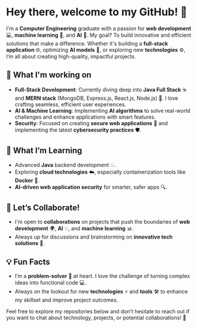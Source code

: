 # Hey there, welcome to my GitHub! 👋

I'm a **Computer Engineering** graduate with a passion for **web development** 💻, **machine learning** 🤖, and **AI** 🧠. My goal? To build innovative and efficient solutions that make a difference. Whether it's building a **full-stack application** 🌐, optimizing **AI models** 🤖, or exploring new **technologies** ⚙️, I’m all about creating high-quality, impactful projects.

## 🔧 What I'm working on
- **Full-Stack Development**: Currently diving deep into **Java Full Stack** ☕ and **MERN stack** (MongoDB, Express.js, React.js, Node.js) 🌱. I love crafting seamless, efficient user experiences.
- **AI & Machine Learning**: Implementing **AI algorithms** to solve real-world challenges and enhance applications with smart features.
- **Security**: Focused on creating **secure web applications** 🔐 and implementing the latest **cybersecurity practices** 🛡️.

## 🚀 What I’m Learning
- Advanced **Java** backend development 💡.
- Exploring **cloud technologies** ☁️, especially containerization tools like **Docker** 🐳.
- **AI-driven web application security** for smarter, safer apps 🔍.

## 🤝 Let’s Collaborate!
- I'm open to **collaborations** on projects that push the boundaries of **web development** 🌍, **AI** 💡, and **machine learning** 📊.
- Always up for discussions and brainstorming on **innovative tech solutions** 💬.

## 💡 Fun Facts
- I’m a **problem-solver** 🧩 at heart. I love the challenge of turning complex ideas into functional code 💻.
- Always on the lookout for new **technologies** ⚡ and **tools** 🛠️ to enhance my skillset and improve project outcomes.

Feel free to explore my repositories below and don’t hesitate to reach out if you want to chat about technology, projects, or potential collaborations! 💬
